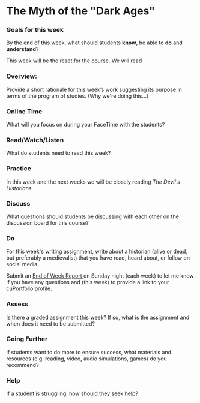 # The Myth of the "Dark Ages"

### Goals for this week

By the end of this week, what should students **know**, be able to **do** and **understand**?

This week will be the reset for the course. We will read&#x20;

### Overview:

Provide a short rationale for this week’s work suggesting its purpose in terms of the program of studies. (Why we're doing this...)

### **Online Time**

What will you focus on during your FaceTime with the students?

### Read/Watch/Listen

What do students need to read this week?

### Practice

In this week and the next weeks we will be closely reading _The Devil's Historians_

### **Discuss**

What questions should students be discussing with each other on the discussion board for this course?

### **Do**

For this week's writing assignment, write about a historian (alive or dead, but preferably a medievalist) that you have read, heard about, or follow on social media. &#x20;

Submit an [End of Week Report ](https://forms.office.com/Pages/ResponsePage.aspx?id=lRjZagbeXki8UfzhJsyFMHYe4bjIkPJLpePMoYTjyCNUQlY3V0pYOVJPQVMzVDJXR05OWjBHT01YQy4u)on Sunday night (each week) to let me know if you have any questions and (this week) to provide a link to your cuPortfolio profile.

### **Assess**&#x20;

Is there a graded assignment this week? If so, what is the assignment and when does it need to be submitted?

### Going Further

If students want to do more to ensure success, what materials and resources (e.g. reading, video, audio simulations, games) do you recommend?

### **Help**

&#x20;If a student is struggling, how should they seek help?

